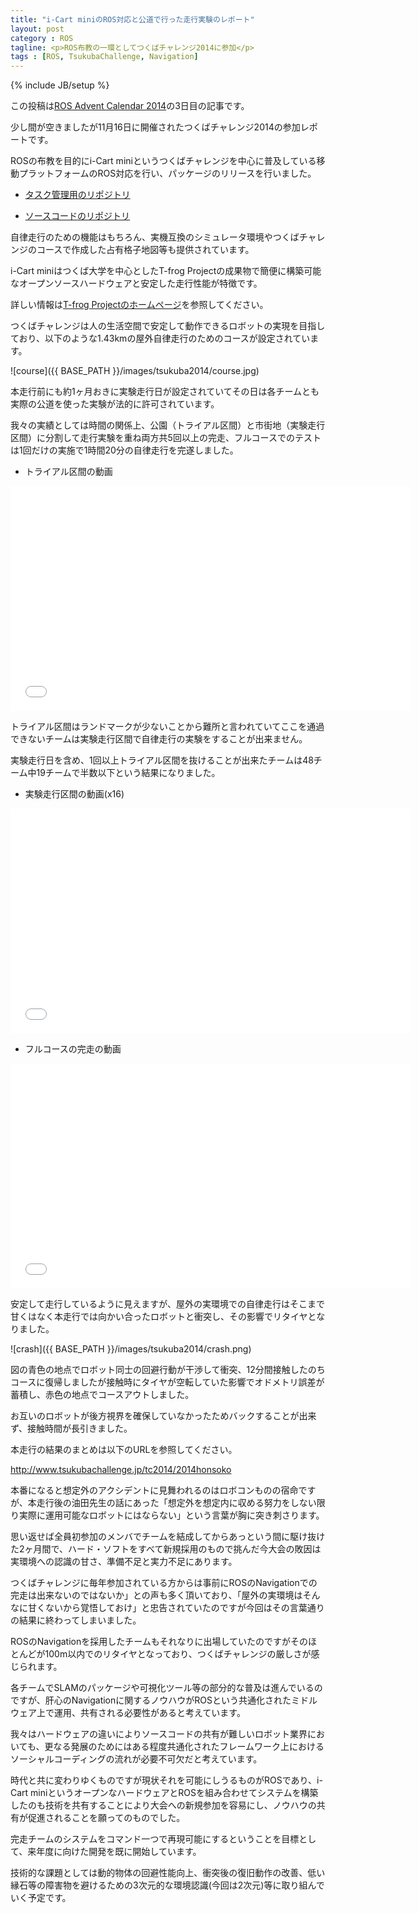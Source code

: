 ```yaml
---
title: "i-Cart miniのROS対応と公道で行った走行実験のレポート"
layout: post
category : ROS
tagline: <p>ROS布教の一環としてつくばチャレンジ2014に参加</p>
tags : [ROS, TsukubaChallenge, Navigation]
---
```


{% include JB/setup %}

この投稿は[ROS Advent Calendar 2014](http://qiita.com/advent-calendar/2014/ros)の3日目の記事です。

少し間が空きましたが11月16日に開催されたつくばチャレンジ2014の参加レポートです。

ROSの布教を目的にi-Cart miniというつくばチャレンジを中心に普及している移動プラットフォームのROS対応を行い、パッケージのリリースを行いました。

* [タスク管理用のリポジトリ](https://github.com/open-rdc/TsukubaChallenge)

* [ソースコードのリポジトリ](https://github.com/open-rdc/icart_mini)

自律走行のための機能はもちろん、実機互換のシミュレータ環境やつくばチャレンジのコースで作成した占有格子地図等も提供されています。

i-Cart miniはつくば大学を中心としたT-frog Projectの成果物で簡便に構築可能なオープンソースハードウェアと安定した走行性能が特徴です。

詳しい情報は[T-frog Projectのホームページ](http://t-frog.com/)を参照してください。

つくばチャレンジは人の生活空間で安定して動作できるロボットの実現を目指しており、以下のような1.43kmの屋外自律走行のためのコースが設定されています。

![course]({{ BASE_PATH }}/images/tsukuba2014/course.jpg)

本走行前にも約1ヶ月おきに実験走行日が設定されていてその日は各チームとも実際の公道を使った実験が法的に許可されています。

我々の実績としては時間の関係上、公園（トライアル区間）と市街地（実験走行区間）に分割して走行実験を重ね両方共5回以上の完走、フルコースでのテストは1回だけの実施で1時間20分の自律走行を完遂しました。

* トライアル区間の動画

<iframe width="640" height="360" src="//www.youtube.com/embed/hMI6cKtHK74" frameborder="0" allowfullscreen></iframe>

トライアル区間はランドマークが少ないことから難所と言われていてここを通過できないチームは実験走行区間で自律走行の実験をすることが出来ません。

実験走行日を含め、1回以上トライアル区間を抜けることが出来たチームは48チーム中19チームで半数以下という結果になりました。

* 実験走行区間の動画(x16)

<iframe width="640" height="360" src="//www.youtube.com/embed/gSNe8qpqsU0" frameborder="0" allowfullscreen></iframe>

* フルコースの完走の動画

<iframe width="640" height="360" src="//www.youtube.com/embed/hMI6cKtHK74" frameborder="0" allowfullscreen></iframe>

安定して走行しているように見えますが、屋外の実環境での自律走行はそこまで甘くはなく本走行では向かい合ったロボットと衝突し、その影響でリタイヤとなりました。

![crash]({{ BASE_PATH }}/images/tsukuba2014/crash.png)

図の青色の地点でロボット同士の回避行動が干渉して衝突、12分間接触したのちコースに復帰しましたが接触時にタイヤが空転していた影響でオドメトリ誤差が蓄積し、赤色の地点でコースアウトしました。

お互いのロボットが後方視界を確保していなかったためバックすることが出来ず、接触時間が長引きました。

本走行の結果のまとめは以下のURLを参照してください。

http://www.tsukubachallenge.jp/tc2014/2014honsoko

本番になると想定外のアクシデントに見舞われるのはロボコンものの宿命ですが、本走行後の油田先生の話にあった「想定外を想定内に収める努力をしない限り実際に運用可能なロボットにはならない」という言葉が胸に突き刺さります。

思い返せば全員初参加のメンバでチームを結成してからあっという間に駆け抜けた2ヶ月間で、ハード・ソフトをすべて新規採用のもので挑んだ今大会の敗因は実環境への認識の甘さ、準備不足と実力不足にあります。

つくばチャレンジに毎年参加されている方からは事前にROSのNavigationでの完走は出来ないのではないか」との声も多く頂いており、「屋外の実環境はそんなに甘くないから覚悟しておけ」と忠告されていたのですが今回はその言葉通りの結果に終わってしまいました。

ROSのNavigationを採用したチームもそれなりに出場していたのですがそのほとんどが100m以内でのリタイヤとなっており、つくばチャレンジの厳しさが感じられます。

各チームでSLAMのパッケージや可視化ツール等の部分的な普及は進んでいるのですが、肝心のNavigationに関するノウハウがROSという共通化されたミドルウェア上で運用、共有される必要性があると考えています。

我々はハードウェアの違いによりソースコードの共有が難しいロボット業界においても、更なる発展のためにはある程度共通化されたフレームワーク上におけるソーシャルコーディングの流れが必要不可欠だと考えています。

時代と共に変わりゆくものですが現状それを可能にしうるものがROSであり、i-Cart miniというオープンなハードウェアとROSを組み合わせてシステムを構築したのも技術を共有することにより大会への新規参加を容易にし、ノウハウの共有が促進されることを願ってのものでした。

完走チームのシステムをコマンド一つで再現可能にするということを目標として、来年度に向けた開発を既に開始しています。

技術的な課題としては動的物体の回避性能向上、衝突後の復旧動作の改善、低い縁石等の障害物を避けるための3次元的な環境認識(今回は2次元)等に取り組んでいく予定です。

